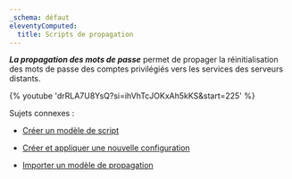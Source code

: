 ```yaml
---
_schema: défaut
eleventyComputed:
  title: Scripts de propagation
---
```

***La propagation des mots de passe*** permet de propager la réinitialisation des mots de passe des comptes privilégiés vers les services des serveurs distants.

{% youtube 'drRLA7U8YsQ?si=ihVhTcJOKxAh5kKS&amp;start=225' %}

Sujets connexes :

* [Créer un modèle de script](/pam/server/propagation-scripts/create-a-powershell-template/)
* [Créer et appliquer une nouvelle configuration](/pam/server/propagation-scripts/propagation-configuration/)
* [Importer un modèle de propagation](/pam/server/propagation-scripts/import-propagation-script-template/)

  &nbsp;

  &nbsp;

##
